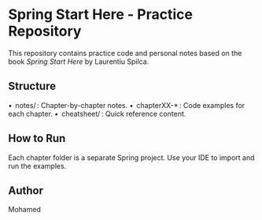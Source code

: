 # Spring Start Here - Practice Repository

This repository contains practice code and personal notes based on the book *Spring Start Here* by Laurentiu Spilca.

## Structure

•⁠  ⁠⁠ notes/ ⁠: Chapter-by-chapter notes.
•⁠  ⁠⁠ chapterXX-* ⁠: Code examples for each chapter.
•⁠  ⁠⁠ cheatsheet/ ⁠: Quick reference content.

## How to Run

Each chapter folder is a separate Spring project. Use your IDE to import and run the examples.

## Author

Mohamed

